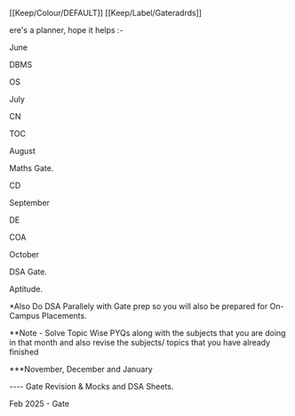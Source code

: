 [[Keep/Colour/DEFAULT]] [[Keep/Label/Gateradrds]]

ere's a planner, hope it helps :-

June

DBMS

OS

July

CN

TOC

August

Maths Gate.

CD

September

DE

COA

October

DSA Gate.

Aptitude.

*Also Do DSA Parallely with Gate prep so you will also be prepared for On-Campus Placements.

**Note - Solve Topic Wise PYQs along with the subjects that you are doing in that month and also revise the subjects/ topics that you have already finished

***November, December and January

---- Gate Revision & Mocks and DSA Sheets.

Feb 2025 - Gate
